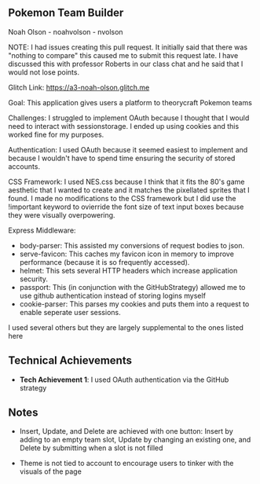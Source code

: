 ## Pokemon Team Builder
Noah Olson - noahvolson - nvolson

NOTE: I had issues creating this pull request. It initially said that there was "nothing to compare" this caused me to submit this request late. I have discussed this with professor Roberts in our class chat and he said that I would not lose points.

Glitch Link: https://a3-noah-olson.glitch.me

Goal: This application gives users a platform to theorycraft Pokemon teams 

Challenges: I struggled to implement OAuth because I thought that I would need to interact with sessionstorage. I ended up using cookies and this worked fine for my purposes. 

Authentication: I used OAuth because it seemed easiest to implement and because I wouldn't have to spend time ensuring the security of stored accounts.

CSS Framework: I used NES.css because I think that it fits the 80's game aesthetic that I wanted to create and it matches the pixellated sprites that I found. I made no modifications to the CSS framework but I did use the !important keyword to ovierride the font size of text input boxes because they were visually overpowering. 

Express Middleware:
- body-parser: This assisted my conversions of request bodies to json.
- serve-favicon: This caches my favicon icon in memory to improve performance (because it is so frequently accessed).
- helmet: This sets several HTTP headers which increase application security.
- passport: This (in conjunction with the GitHubStrategy) allowed me to use github authentication instead of storing logins myself
- cookie-parser: This parses my cookies and puts them into a request to enable seperate user sessions. 

I used several others but they are largely supplemental to the ones listed here

## Technical Achievements
- **Tech Achievement 1**: I used OAuth authentication via the GitHub strategy


## Notes
- Insert, Update, and Delete are achieved with one button: Insert by adding to an empty team slot, Update by changing an existing one, and Delete by submitting when a slot is not filled

- Theme is not tied to account to encourage users to tinker with the visuals of the page

